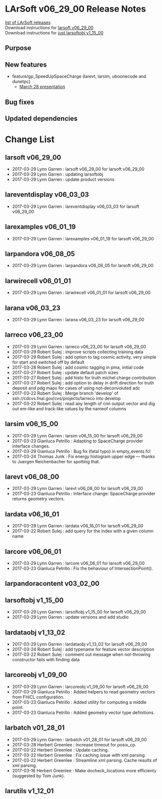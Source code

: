 # LArSoft v06_29_00 Release Notes



[list of LArSoft releases](LArSoft_release_list)  
Download instructions for [larsoft v06_29_00](http://scisoft.fnal.gov/scisoft/bundles/larsoft/v06_29_00/larsoft-v06_29_00.html)  
Download instructions for [just larsoftobj v1_15_00](http://scisoft.fnal.gov/scisoft/bundles/larsoftobj/v1_15_00/larsoftobj-v1_15_00.html)

## Purpose

## New features

-   feature/gp_SpeedUpSpaceCharge (larevt, larsim, uboonecode and dunetpc)
    -   [March 28 presentation](https://indico.fnal.gov/getFile.py/access?contribId=5&amp;resId=0&amp;materialId=slides&amp;confId=14108)

## Bug fixes

## Updated dependencies

# Change List

## larsoft v06_29_00

-   2017-03-29 Lynn Garren : larsoft v06_29_00 for larsoft v06_29_00
-   2017-03-29 Lynn Garren : updating larsoftobj
-   2017-03-29 Lynn Garren : update product versions

## lareventdisplay v06_03_03

-   2017-03-29 Lynn Garren : lareventdisplay v06_03_03 for larsoft v06_29_00

## larexamples v06_01_19

-   2017-03-29 Lynn Garren : larexamples v06_01_19 for larsoft v06_29_00

## larpandora v06_08_05

-   2017-03-29 Lynn Garren : larpandora v06_08_05 for larsoft v06_29_00

## larwirecell v06_01_01

-   2017-03-29 Lynn Garren : larwirecell v06_01_01 for larsoft v06_29_00

## larana v06_03_23

-   2017-03-29 Lynn Garren : larana v06_03_23 for larsoft v06_29_00

## larreco v06_23_00

-   2017-03-29 Lynn Garren : larreco v06_23_00 for larsoft v06_29_00
-   2017-03-29 Robert Sulej : improve scripts collecting training data
-   2017-03-29 Robert Sulej : add option to tag cosmic activity, very simple for start and switched off by default
-   2017-03-28 Robert Sulej : add cosmic tagging in pma, initial code
-   2017-03-27 Robert Sulej : update default patch sizes
-   2017-03-27 Robert Sulej : add histo for truth michel charge contribution
-   2017-03-27 Robert Sulej : add option to delay in drift direction for truth deposit and pdg maps for cases of using not-deconvoluted adc
-   2017-03-22 Robert Sulej : Merge branch 'develop' of ssh://cdcvs.fnal.gov/cvs/projects/larreco into develop
-   2017-03-22 Robert Sulej : read any length of cnn output vector and dig out em-like and track-like values by the nameof columns

## larsim v06_15_00

-   2017-03-29 Lynn Garren : larsim v06_15_00 for larsoft v06_29_00
-   2017-03-23 Gianluca Petrillo : Adapting to SpaceCharge provider interface changes.
-   2017-03-29 Gianluca Petrillo : Bug fix (fatal typo) in empty_events.fcl
-   2017-03-24 Thomas Junk : Fix energy histogram upper edge — thanks to Juergen Reichenbacher for spotting that.

## larevt v06_08_00

-   2017-03-29 Lynn Garren : larevt v06_08_00 for larsoft v06_29_00
-   2017-03-23 Gianluca Petrillo : Interface change: SpaceCharge provider returns geometry vectors.

## lardata v06_16_01

-   2017-03-29 Lynn Garren : lardata v06_16_01 for larsoft v06_29_00
-   2017-03-22 Robert Sulej : add query for the index with a given column name

## larcore v06_06_01

-   2017-03-29 Lynn Garren : larcore v06_06_01 for larsoft v06_29_00
-   2017-03-23 Gianluca Petrillo : Fix the behaviour of IntersectionPoint().

## larpandoracontent v03_02_00

## larsoftobj v1_15_00

-   2017-03-29 Lynn Garren : larsoftobj v1_15_00 for larsoft v06_29_00
-   2017-03-29 Lynn Garren : update versions and add studio

## lardataobj v1_13_02

-   2017-03-29 Lynn Garren : lardataobj v1_13_02 for larsoft v06_29_00
-   2017-03-24 Robert Sulej : add typename for feature vector description
-   2017-03-22 Robert Sulej : comment out message when not-throwing constructor fails with finding data

## larcoreobj v1_09_00

-   2017-03-29 Lynn Garren : larcoreobj v1_09_00 for larsoft v06_29_00
-   2017-03-29 Gianluca Petrillo : Added helpers to read geometry vectors from FHiCL configuration.
-   2017-03-23 Gianluca Petrillo : Added utility for computing a middle point.
-   2017-03-23 Gianluca Petrillo : Added geometry vector type definitions.

## larbatch v01_28_01

-   2017-03-29 Lynn Garren : larbatch v01_28_01 for larsoft v06_29_00
-   2017-03-28 Herbert Greenlee : Increase timeout for posix_cp.
-   2017-03-22 Herbert Greenlee : Update caching.
-   2017-03-22 Herbert Greenlee : Fix caching issue with xml parsing.
-   2017-03-22 Herbert Greenlee : Streamline xml parsing. Cache results of xml parsing.
-   2017-03-16 Herbert Greenlee : Make docheck_locations more efficienty (suggested by Tom Junk).

## larutils v1_12_01
